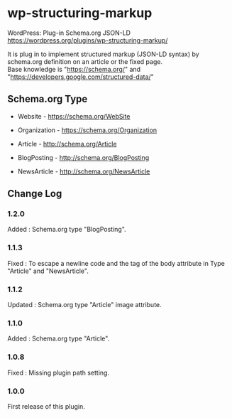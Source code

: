 # wp-structuring-markup
WordPress: Plug-in Schema.org JSON-LD  
https://wordpress.org/plugins/wp-structuring-markup/

It is plug in to implement structured markup (JSON-LD syntax) by schema.org definition on an article or the fixed page.  
Base knowledge is "https://schema.org/" and "https://developers.google.com/structured-data/"

## Schema.org Type

- Website -
https://schema.org/WebSite

- Organization -
https://schema.org/Organization

- Article -
http://schema.org/Article

- BlogPosting -
http://schema.org/BlogPosting

- NewsArticle -
http://schema.org/NewsArticle

## Change Log

### 1.2.0
Added : Schema.org type "BlogPosting".

### 1.1.3
Fixed : To escape a newline code and the tag of the body attribute in Type "Article" and "NewsArticle".

### 1.1.2
Updated : Schema.org type "Article" image attribute.

### 1.1.0
Added : Schema.org type "Article".

### 1.0.8
Fixed : Missing plugin path setting.

### 1.0.0
First release of this plugin.